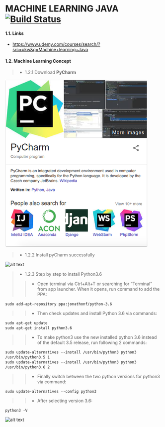 # MACHINE LEARNING JAVA [![Build Status](https://travis-ci.org/nomensa/jquery.hide-show.svg)](https://travis-ci.org/nomensa/jquery.hide-show.svg?branch=master)
#### 1.1. Links
- https://www.udemy.com/courses/search/?src=ukw&q=Machine+learning+Java
#### 1.2. Machine Learning Concept
> - 1.2.1 Download **PyCharm**

![alt text](https://github.com/danisluis10/Machine-Learning-Java/blob/master/ai_001..png)

> - 1.2.2 Install pyCharm successfully

![alt text](https://github.com/danisluis10/Machine-Learning-Java/blob/master/ai_002..png)

> - 1.2.3 Step by step to install Python3.6
 >> - Open terminal via Ctrl+Alt+T or searching for “Terminal” from app launcher. When it opens, run command to add the PPA:
```
sudo add-apt-repository ppa:jonathonf/python-3.6
```
>> - Then check updates and install Python 3.6 via commands:
```
sudo apt-get update
sudo apt-get install python3.6
```
>> - To make python3 use the new installed python 3.6 instead of the default 3.5 release, run following 2 commands:
```
sudo update-alternatives --install /usr/bin/python3 python3 /usr/bin/python3.5 1
sudo update-alternatives --install /usr/bin/python3 python3 /usr/bin/python3.6 2
```
>> - Finally switch between the two python versions for python3 via command:
```
sudo update-alternatives --config python3
```
>> - After selecting version 3.6:
```
python3 -V
```

![alt text](https://github.com/danisluis10/Machine-Learning-Java/blob/master/ai_003..png)



